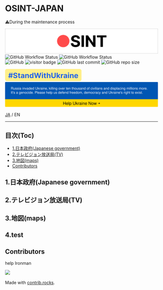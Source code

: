 # OSINT-JAPAN

⚠️During the maintenance process

![japan-osint.png](static/osint.png)
![GitHub Workflow Status](https://img.shields.io/github/workflow/status/Coordinate-Cat/JAPAN-OSINT/TOC%20Generator?color=fff&label=TOC%20Generator)
![GitHub Workflow Status](https://img.shields.io/github/workflow/status/Coordinate-Cat/JAPAN-OSINT/Markdown%20Workflow?color=fff&label=Markdown%20Link%20Check)  
![GitHub](https://img.shields.io/github/license/Coordinate-Cat/JAPAN-OSINT?color=black)
![visitor badge](https://visitor-badge.glitch.me/badge?page_id=Coordinate-Cat.JAPAN-OSINT&right_color=black)
![GitHub last commit](https://img.shields.io/github/last-commit/Coordinate-Cat/JAPAN-OSINT?color=black)
![GitHub repo size](https://img.shields.io/github/repo-size/Coordinate-Cat/JAPAN-OSINT?color=black)  

[![StandWithUkraine](https://raw.githubusercontent.com/vshymanskyy/StandWithUkraine/main/badges/StandWithUkraine.svg)](https://github.com/vshymanskyy/StandWithUkraine/blob/main/docs/README.md)
[![Stand With Ukraine](https://raw.githubusercontent.com/vshymanskyy/StandWithUkraine/main/banner2-direct.svg)](https://vshymanskyy.github.io/StandWithUkraine/)

[JA](https://github.com/Coordinate-Cat/JAPAN-OSINT/blob/main/README.md) / EN

---

<!-- START doctoc generated TOC please keep comment here to allow auto update -->
<!-- DON'T EDIT THIS SECTION, INSTEAD RE-RUN doctoc TO UPDATE -->
## 目次(Toc)

- [1.日本政府(Japanese government)](#1%E6%97%A5%E6%9C%AC%E6%94%BF%E5%BA%9Cjapanese-government)
- [2.テレビジョン放送局(TV)](#2%E3%83%86%E3%83%AC%E3%83%93%E3%82%B8%E3%83%A7%E3%83%B3%E6%94%BE%E9%80%81%E5%B1%80tv)
- [3.地図(maps)](#3%E5%9C%B0%E5%9B%B3maps)
- [Contributors](#contributors)

<!-- END doctoc generated TOC please keep comment here to allow auto update -->

## 1.日本政府(Japanese government)
## 2.テレビジョン放送局(TV)
## 3.地図(maps)
## 4.test

## Contributors
help Ironman

<a href="https://github.com/Coordinate-Cat/JAPAN-OSINT/graphs/contributors">
  <img src="https://contrib.rocks/image?repo=Coordinate-Cat/JAPAN-OSINT"/>
</a>

Made with [contrib.rocks](https://contrib.rocks).
